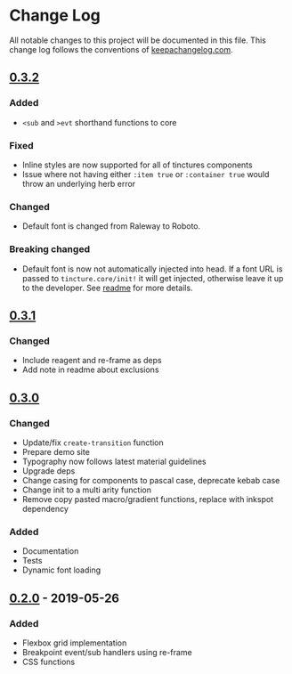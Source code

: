 # Change Log
All notable changes to this project will be documented in this file. This change log follows the conventions of [keepachangelog.com](http://keepachangelog.com/).

## [0.3.2]
### Added
- `<sub` and `>evt` shorthand functions to core

### Fixed
- Inline styles are now supported for all of tinctures components
- Issue where not having either `:item true` or `:container true`
  would throw an underlying herb error

### Changed
- Default font is changed from Raleway to Roboto.

### Breaking changed
- Default font is now not automatically injected into head. If a font
  URL is passed to `tincture.core/init!` it will get injected,
  otherwise leave it up to the developer. See
  [readme](https://github.com/roosta/tincture/blob/master/README.org)
  for more details.

## [0.3.1]

### Changed
- Include reagent and re-frame as deps
- Add note in readme about exclusions

## [0.3.0]
### Changed
- Update/fix `create-transition` function
- Prepare demo site
- Typography now follows latest material guidelines
- Upgrade deps
- Change casing for components to pascal case, deprecate kebab case
- Change init to a multi arity function
- Remove copy pasted macro/gradient functions, replace with inkspot dependency

### Added
- Documentation
- Tests
- Dynamic font loading

## [0.2.0] - 2019-05-26

### Added
- Flexbox grid implementation
- Breakpoint event/sub handlers using re-frame
- CSS functions

[0.3.2]: https://github.com/roosta/tincture/compare/0.3.1...HEAD
[0.3.1]: https://github.com/roosta/tincture/compare/0.3.0...0.3.1
[0.3.0]: https://github.com/roosta/tincture/compare/0.2.0...0.3.0
[0.2.0]: https://github.com/roosta/tincture/compare/0.1.8...0.2.0
